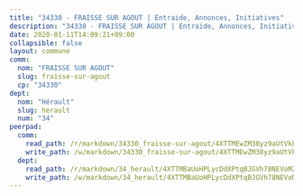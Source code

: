```yaml
---
title: "34330 - FRAISSE SUR AGOUT | Entraide, Annonces, Initiatives"
description: "34330 - FRAISSE SUR AGOUT | Entraide, Annonces, Initiatives"
date: 2020-01-11T14:09:21+09:00
collapsible: false
layout: commune
comm:
  nom: "FRAISSE SUR AGOUT"
  slug: fraisse-sur-agout
  cp: "34330"
dept:
  nom: "Hérault"
  slug: herault
  num: "34"
peerpad:
  comm:
    read_path: /r/markdown/34330_fraisse-sur-agout/4XTTMEwZM38yz9aUtVkbnvGB4qGkMHfTqURJqzveeQmKdzP3G
    write_path: /w/markdown/34330_fraisse-sur-agout/4XTTMEwZM38yz9aUtVkbnvGB4qGkMHfTqURJqzveeQmKdzP3G-K3TgUEZypn6Ud825whZwaSL5LCXrcnfAAXD1doVS52fH5YNHNchrEp8mD1J2N4F9Nx9UwHEaJcyc6CP7nZkrEbiKqQ6h1Y61RW2szU4E51z4MqJiwD1iQTiPqhVgqdURsPpxBxuY
  dept:
    read_path: /r/markdown/34_herault/4XTTMBaUoHPLycDdXPtqBJGVh78NEVoMZNyf8Wnh1X5DK6Ew8
    write_path: /w/markdown/34_herault/4XTTMBaUoHPLycDdXPtqBJGVh78NEVoMZNyf8Wnh1X5DK6Ew8-K3TgTd4rzWVX1F82NgGyNepGUxhqCmodCALjxNZeEdBQWQhd1NJYx1gHMW9QBLL6sN41ALXRejLsG2VetgVferfVncrvVCz47dChJvN8ouQLRMdWs4KpxKPeRYR1nspmhzdBqF8J
---
```


